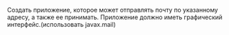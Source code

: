 Создать приложение, которое может отправлять почту по указанному адресу, а также ее принимать. Приложение должно иметь графический интерфейс.(использовать javax.mail)
